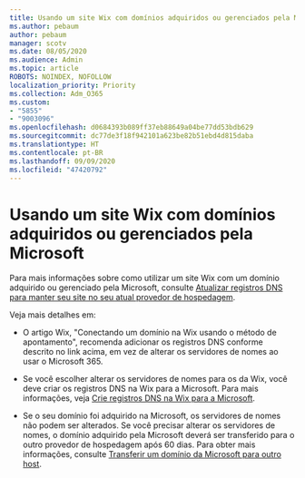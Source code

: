 ```yaml
---
title: Usando um site Wix com domínios adquiridos ou gerenciados pela Microsoft
ms.author: pebaum
author: pebaum
manager: scotv
ms.date: 08/05/2020
ms.audience: Admin
ms.topic: article
ROBOTS: NOINDEX, NOFOLLOW
localization_priority: Priority
ms.collection: Adm_O365
ms.custom:
- "5855"
- "9003096"
ms.openlocfilehash: d0684393b089ff37eb88649a04be77dd53bdb629
ms.sourcegitcommit: dc77de3f18f942101a623be82b51ebd4d815daba
ms.translationtype: HT
ms.contentlocale: pt-BR
ms.lasthandoff: 09/09/2020
ms.locfileid: "47420792"
---
```

# <a name="using-a-wix-website-with-microsoft-purchased-or-managed-domains"></a>Usando um site Wix com domínios adquiridos ou gerenciados pela Microsoft

Para mais informações sobre como utilizar um site Wix com um domínio adquirido ou gerenciado pela Microsoft, consulte [Atualizar registros DNS para manter seu site no seu atual provedor de hospedagem](https://docs.microsoft.com/microsoft-365/admin/dns/update-dns-records-to-retain-current-hosting-provider).

Veja mais detalhes em: 

- O artigo Wix, "Conectando um domínio na Wix usando o método de apontamento", recomenda adicionar os registros DNS conforme descrito no link acima, em vez de alterar os servidores de nomes ao usar o Microsoft 365.

- Se você escolher alterar os servidores de nomes para os da Wix, você deve criar os registros DNS na Wix para a Microsoft. Para mais informações, veja [Crie registros DNS na Wix para a Microsoft](https://docs.microsoft.com/microsoft-365/admin/dns/create-dns-records-at-wix).

- Se o seu domínio foi adquirido na Microsoft, os servidores de nomes não podem ser alterados. Se você precisar alterar os servidores de nomes, o domínio adquirido pela Microsoft deverá ser transferido para o outro provedor de hospedagem após 60 dias. Para obter mais informações, consulte [Transferir um domínio da Microsoft para outro host](https://docs.microsoft.com/microsoft-365/admin/get-help-with-domains/transfer-a-domain-from-microsoft-to-another-host).
